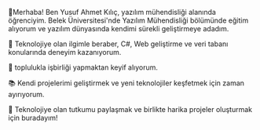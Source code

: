 
🔗Merhaba! Ben Yusuf Ahmet Kılıç, yazılım mühendisliği alanında öğrenciyim. Belek Üniversitesi'nde Yazılım Mühendisliği bölümünde eğitim alıyorum ve yazılım dünyasında kendimi sürekli geliştirmeye adadım.

🌱 Teknolojiye olan ilgimle beraber, C#, Web geliştirme ve veri tabanı konularında deneyim kazanıyorum.

👥 toplulukla işbirliği yapmaktan keyif alıyorum.

📚 Kendi projelerimi geliştirmek ve yeni teknolojiler keşfetmek için zaman ayırıyorum.

🌟 Teknolojiye olan tutkumu paylaşmak ve birlikte harika projeler oluşturmak için buradayım! 
 
